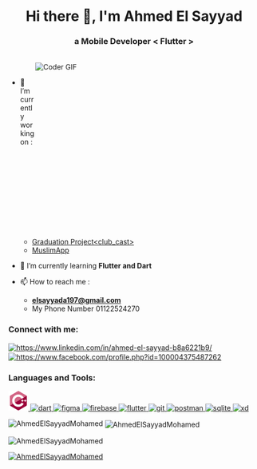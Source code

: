 
<h1 align="center">Hi there 👋, I'm Ahmed El Sayyad</h1>
<h3 align="center">a Mobile Developer < Flutter ></h3>

<br><img align="right" src="https://media.giphy.com/media/SWoSkN6DxTszqIKEqv/giphy.gif" alt="Coder GIF" width="450" height="350">
<br>

<!--   <br><img align="center" src="https://media.giphy.com/media/SWoSkN6DxTszqIKEqv/giphy.gif" alt="Coder GIF" width="600" height="300">
<br> -->

- 🔭 I’m currently working on :
  - [Graduation Project<club_cast>](https://github.com/AhmedElSayyadMohamed/club_cast)
  - [MuslimApp](https://github.com/AhmedElSayyadMohamed/club_cast)
- 🌱 I’m currently learning **Flutter and Dart**

- 📫 How to reach me :
  - **elsayyada197@gmail.com**
  - My Phone Number 01122524270
  

<h3 align="left">Connect with me:</h3>
<p align="left">
<a href="https://www.linkedin.com/in/ahmed-el-sayyad-b8a6221b9/" target="blank"><img align="center" src="https://raw.githubusercontent.com/rahuldkjain/github-profile-readme-generator/master/src/images/icons/Social/linked-in-alt.svg" alt="https://www.linkedin.com/in/ahmed-el-sayyad-b8a6221b9/" height="30" width="40" /></a>
<a href="https://fb.com/https://www.facebook.com/profile.php?id=100007803845567" target="blank"><img align="center" src="https://raw.githubusercontent.com/rahuldkjain/github-profile-readme-generator/master/src/images/icons/Social/facebook.svg" alt="https://www.facebook.com/profile.php?id=100004375487262" height="30" width="40" /></a>
</p>

  
  
  
<h3 align="left">Languages and Tools:</h3>
<p align="left"> <a href="https://www.w3schools.com/cpp/" target="_blank" rel="noreferrer"> <img src="https://raw.githubusercontent.com/devicons/devicon/master/icons/cplusplus/cplusplus-original.svg" alt="cplusplus" width="40" height="40"/> </a> <a href="https://dart.dev" target="_blank" rel="noreferrer"> <img src="https://www.vectorlogo.zone/logos/dartlang/dartlang-icon.svg" alt="dart" width="40" height="40"/> 
</a> <a href="https://www.figma.com/" target="_blank" rel="noreferrer"> <img src="https://www.vectorlogo.zone/logos/figma/figma-icon.svg" alt="figma" width="40" height="40"/> </a> <a href="https://firebase.google.com/" target="_blank" rel="noreferrer"> <img src="https://www.vectorlogo.zone/logos/firebase/firebase-icon.svg" alt="firebase" width="40" height="40"/> </a> <a href="https://flutter.dev" target="_blank" rel="noreferrer"> <img src="https://www.vectorlogo.zone/logos/flutterio/flutterio-icon.svg" alt="flutter" width="40" height="40"/> </a> 
  <a href="https://git-scm.com/" target="_blank" rel="noreferrer"> <img src="https://www.vectorlogo.zone/logos/git-scm/git-scm-icon.svg" alt="git" width="40" height="40"/> </a> <a href="https://www.adobe.com/in/products/illustrator.html" target="_blank" rel="noreferrer"> 
  

  <a href="https://postman.com" target="_blank" rel="noreferrer">
  <img src="https://www.vectorlogo.zone/logos/getpostman/getpostman-icon.svg" alt="postman" width="40" height="40"/> </a> <a href="https://www.sqlite.org/" target="_blank" rel="noreferrer"> <img src="https://www.vectorlogo.zone/logos/sqlite/sqlite-icon.svg" alt="sqlite" width="40" height="40"/> </a> <a href="https://www.adobe.com/products/xd.html" target="_blank" rel="noreferrer"> <img src="https://cdn.worldvectorlogo.com/logos/adobe-xd.svg" alt="xd" width="40" height="40"/> </a> </p>

  
  
  
<p><img align="left" src="https://github-readme-stats.vercel.app/api/top-langs?username=AhmedElSayyadMohamed&show_icons=true&locale=en&layout=compact" alt="AhmedElSayyadMohamed" /></p>

<p>&nbsp;<img align="center" src="https://github-readme-stats.vercel.app/api?username=AhmedElSayyadMohamed&show_icons=true&locale=en" alt="AhmedElSayyadMohamed" /></p>

<p><img align="center" src="https://github-readme-streak-stats.herokuapp.com/?user=AhmedElSayyadMohamed&" alt="AhmedElSayyadMohamed" /></p>
  
  
  
  <p align="left"> <a href="https://github.com/ryo-ma/github-profile-trophy"><img src="https://github-profile-trophy.vercel.app/?username=AhmedElSayyadMohamed" alt="AhmedElSayyadMohamed" /></a> </p>
